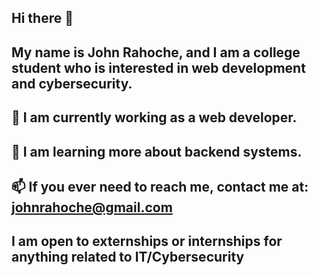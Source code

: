 ## Hi there 👋
## My name is John Rahoche, and I am a college student who is interested in web development and cybersecurity.
## 🔭 I am currently working as a web developer.
## 🌱 I am learning more about backend systems. 
## 📫 If you ever need to reach me, contact me at: johnrahoche@gmail.com
## I am open to externships or internships for anything related to IT/Cybersecurity 
<!--
**JohnRahoche/JohnRahoche** is a ✨ _special_ ✨ repository because its `README.md` (this file) appears on your GitHub profile.

Here are some ideas to get you started:

- 🔭 I’m currently working on ...
- 🌱 I’m currently learning ...
- 👯 I’m looking to collaborate on ...
- 🤔 I’m looking for help with ...
- 💬 Ask me about ...
- 📫 How to reach me: ...
- 😄 Pronouns: ...
- ⚡ Fun fact: ...
-->
